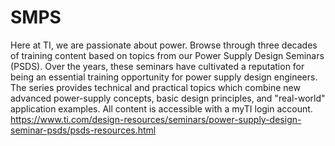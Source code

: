 # SMPS


Here at TI, we are passionate about power. Browse through three decades of training content based on topics from our Power Supply Design Seminars (PSDS). Over the years, these seminars have cultivated a reputation for being an essential training opportunity for power supply design engineers. The series provides technical and practical topics which combine new advanced power-supply concepts, basic design principles, and "real-world" application examples. All content is accessible with a myTI login account.
https://www.ti.com/design-resources/seminars/power-supply-design-seminar-psds/psds-resources.html
